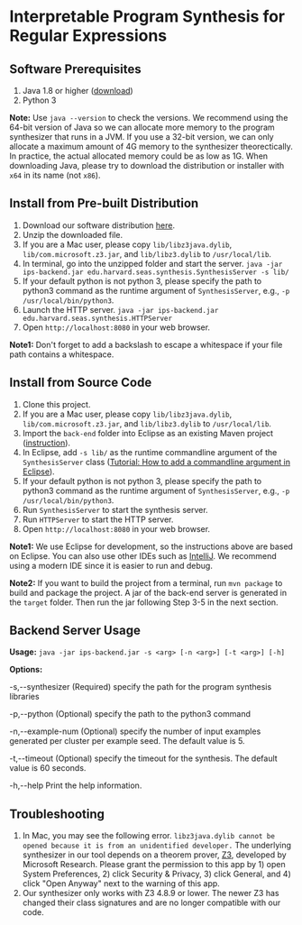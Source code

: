 
# Interpretable Program Synthesis for Regular Expressions

## Software Prerequisites
1. Java 1.8 or higher ([download](https://www.java.com/en/download/))
2. Python 3

**Note:** Use `java --version` to check the versions. We recommend using the 64-bit version of Java so we can allocate more memory to the program synthesizer that runs in a JVM. If you use a 32-bit version, we can only allocate a maximum amount of 4G memory to the synthesizer theorectically. In practice, the actual allocated memory could be as low as 1G. When downloading Java, please try to download the distribution or installer with `x64` in its name (not `x86`).  

## Install from Pre-built Distribution

1. Download our software distribution [here](https://drive.google.com/file/d/13PjquOCUHdmQGPOseWEiBPP3AavpJQTb/view?usp=sharing).
2. Unzip the downloaded file.
3. If you are a Mac user, please copy `lib/libz3java.dylib`, `lib/com.microsoft.z3.jar`, and `lib/libz3.dylib` to `/usr/local/lib`. 
4. In terminal, go into the unzipped folder and start the server.
`java -jar ips-backend.jar edu.harvard.seas.synthesis.SynthesisServer -s lib/`
5. If your default python is not python 3, please specify the path to python3 command as the runtime argument of `SynthesisServer`, e.g., `-p /usr/local/bin/python3`.
6. Launch the HTTP server. 
`java -jar ips-backend.jar edu.harvard.seas.synthesis.HTTPServer`
7. Open `http://localhost:8080` in your web browser.

**Note1:** Don't forget to add a backslash to escape a whitespace if your file path contains a whitespace.

## Install from Source Code

1. Clone this project. 
2. If you are a Mac user, please copy `lib/libz3java.dylib`, `lib/com.microsoft.z3.jar`, and `lib/libz3.dylib` to `/usr/local/lib`. 
3. Import the `back-end` folder into Eclipse as an existing Maven project ([instruction](https://vaadin.com/learn/tutorials/import-maven-project-eclipse)).
4. In Eclipse, add `-s lib/` as the runtime commandline argument of the `SynthesisServer` class ([Tutorial: How to add a commandline argument in Eclipse](https://www.codejava.net/ides/eclipse/how-to-pass-arguments-when-running-a-java-program-in-eclipse)).
5. If your default python is not python 3, please specify the path to python3 command as the runtime argument of `SynthesisServer`, e.g., `-p /usr/local/bin/python3`.
5. Run `SynthesisServer` to start the synthesis server.
6. Run `HTTPServer` to start the HTTP server.
5. Open `http://localhost:8080` in your web browser.

**Note1:** We use Eclipse for development, so the instructions above are based on Eclipse. You can also use other IDEs such as [IntelliJ](https://www.lagomframework.com/documentation/1.6.x/java/IntellijMaven.html). We recommend using a modern IDE since it is easier to run and debug.

**Note2:** If you want to build the project from a terminal, run `mvn package` to build and package the project. A jar of the back-end server is generated in the `target` folder. Then run the jar following Step 3-5 in the next section.

## Backend Server Usage
**Usage:** 
`java -jar ips-backend.jar -s <arg> [-n <arg>] [-t <arg>] [-h]`

**Options:**

-s,--synthesizer <arg>       (Required) specify the path for the program synthesis libraries

-p,--python <arg> 			 (Optional) specify the path to the python3 command 

-n,--example-num <arg>       (Optional) specify the number of input examples generated per cluster per example seed. The default value is 5.

-t,--timeout <arg>           (Optional) specify the timeout for the synthesis. The default value is 60 seconds.

-h,--help                    Print the help information.


## Troubleshooting
1. In Mac, you may see the following error.
```libz3java.dylib cannot be opened because it is from an unidentified developer.```
The underlying synthesizer in our tool depends on a theorem prover, [Z3](https://github.com/Z3Prover/z3), developed by Microsoft Research. Please grant the permission to this app by 1) open System Preferences, 2) click Security & Privacy, 3) click General, and 4) click "Open Anyway" next to the warning of this app.
2. Our synthesizer only works with Z3 4.8.9 or lower. The newer Z3 has changed their class signatures and are no longer compatible with our code. 
